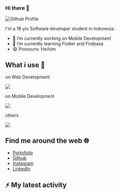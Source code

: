 ### Hi there 👋

![Github Profile](https://user-images.githubusercontent.com/68625849/162556628-35ecbd14-fe5e-4e97-bb65-ba362feac5db.png)

I'm a 18 y/o Software developer student in Indonesia.

- 🔭 I’m currently working on Mobile Development
- 🌱 I’m currently learning Flutter and Firebase
- 😄 Pronouns: He/him


## What i use 🤖


<p align="center">
  <p> on Web Development </p>
  <a href="https://skillicons.dev">
    <img src="https://skillicons.dev/icons?i=js,nodejs,tailwindcss,react,nextjs" />
  </a>
</p>


<p align="center">
  <p> on Mobile Development </p>
  <a href="https://skillicons.dev">
    <img src="https://skillicons.dev/icons?i=flutter,firebase" />
  </a>
</p>


<p align="center">
  <p> others </p>
  <a href="https://skillicons.dev">
    <img src="https://skillicons.dev/icons?i=figma,vscode,git" />
  </a>
</p>




## Find me around the web 🌐
- [Portofolio](https://arsya.vercel.app)
- [Github](https://github.com/interstellardeer)
- [Instagram](https://instagram.com/arsya_prn)
- [LinkedIn](https://www.linkedin.com/in/arsya-permana-b8a0651b7) 


## ⚡ My latest activity
<!--START_SECTION:activity-->

<!--END_SECTION:activity-->
